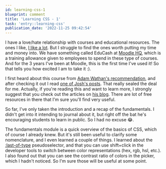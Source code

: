 ```yaml
---
id: learning-css-1
blueprint: comment
title: 'Learning CSS - 1'
task: 'entry::learning-css'
publication_date: '2022-11-25 09:42:54'
---
```


I have a love/hate relationship with courses and educational resources. The ones I like, [I like a lot](https://twitter.com/NoelDeMartin/status/1325162606726967301). But I struggle to find the ones worth putting my time and money into. We have something called EduCash at [Moodle HQ](https://moodle.com/about/), which is a training allowance given to employees to spend in these type of courses. And for the 3 years I've been at Moodle, this is the first time I've used it! So that tells you how excited I am to take it :).

I first heard about this course from [Adam Wathan's recommendation](https://artofproductpodcast.com/episode-218), and after checking it out I read [one of Josh's posts](https://www.joshwcomeau.com/css/stacking-contexts/). That really sealed the deal for me. Actually, if you're reading this and want to learn more, I strongly suggest that you check out the articles on [his blog](https://www.joshwcomeau.com/). There are lot of free resources in there that I'm sure you'll find very useful.

So far, I've only taken the introduction and a recap of the fundamentals. I didn't get into it intending to journal about it, but right off the bat he's encouraging students to learn in public. So I had no excuse 😂️.

The fundamentals module is a quick overview of the basics of CSS, which of course I already knew. But it's still been useful to clarify some nomenclature, and I even learned a couple of things. I learned about the [:last-of-type](https://developer.mozilla.org/en-US/docs/Web/CSS/:last-of-type) pseudoselector, and that you can use shift+click in the developer tools to switch between color representations (hex, rgb, hsl, etc.). I also found out that you can see the contrast ratio of colors in the picker, which I hadn't noticed. So I'm sure those will be useful at some point.
